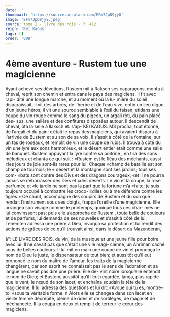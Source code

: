 ```yaml
---
date: ''
thumbnail: 'https://source.unsplash.com/EFm7JpD9jy8'
image: 'EFm7JpD9jy8.jpeg'
source: tome I - livre des rois - P. 412
reign: 'Keï Kaous'
tags: []
order: '008'
---
```


# 4ème aventure - Rustem tue une magicienne

Ayant achevé ses dévotions, Rustem mit à Raksch
ses caparaçons, monta à cheval, reprit son chemin
et entra dans le pays des magiciens. Il fit avec rapi- dité une longue marche, et au moment où la lu- mière du soleil disparaissait, il vit des arbres, de l’herbe et de l’eau vive, enfin un lieu digue d’un
jeune héros; il vit une source semblable à l’œil du
faisan, etldans une coupe du vin rouge comme le sang du pigeon, un argali rôti, du pain placé des- sus, une salière et des confitures disposées autour.
Il descendit de cheval, ôta la selle à llaksch et. s’ap-
KEI KAOUS. M3 procha, tout étonné, de l’argali et du pain: c’était le
repas des magiciens, qui avaient disparu à l’arrivée
de Bustem et au son de sa voix. Il s’assit à côté de
la fontaine, sur un tas de roseaux, et remplit de vin
une coupe de rubis. Il trouva à côté du vin une lyre
aux sons harmonieux, et le désert entier était comme
une salle de banquet. Bustem appuyant la lyre contre
sa poitrine , en tira des sons mélodieux et chanta ce qui suit : «Rustem est le fléau des méchants, aussi
«les jours de joie sont-ils rares pour lui. Chaque «champ de bataille est son champ de tournois; le « désert et la montagne sont ses jardins; tous ses com- «bats sont contre des Divs et des dragons courageux, «et il ne pourra jamais se débarrasser des Divs et «des déserts. Le vin et la coupe, la rose parfumée et
«le jardin ne sont pas la part que la fortune m’a «faite; je suis toujours occupé à combattre les croco- «diles ou à me défendre contre les tigres.»
Ce chant, accompagné des soupirs de Bustem et du son que rendait l’instrument sous ses doigts, frappa l’oreille d’une magicienne. Elle arrangea son
visage comme le printemps, quoique tous ces char- mes ne lui convinssent pas; puis elle s’approcha de Rustem , toute belle de couleurs et de parfums, lui demanda de ses nouvelles et s’assit à côté de lui. Tehemten adressa une prière à Dieu, invoqua sa
protection et lui rendit des actions de grâces de ce qu’il trouvait ainsi, dans le désert du Mazenderan,

à": LE LIVRE DES ROIS.
du vin, de la musique et une jeune fille pour boire avec lui. Il ne savait pas que c’était une vile magi-
cienne, un Ahriman caché sous de belles couleurs.
Il lui mit en main une coupe de vin et prononça le nom de Dieu le juste, le dispensateur de tout bien; et aussitôt qu’il eut prononcé le nom du maître de
l’amour, les traits de la magicienne changèrent, car
son esprit ne connaissait pas le sens de l’adoration
et sa langue ne savait pas dire une prière. Elle de- vint noire lorsqu’elle entendit le nom de Dieu; et Bustem, aussitôt qu’il l’eut regardée, lança, plus
rapide que le vent, le nœud de son lacet, et enchaîna soudain la tête de la magicienne. Il lui adressa des questions et lui dit: «Avoue qui tu es, montre-toi «sous ta véritable forme. n Alors elle se changea dans
son lacet en vieille femme décrépite, pleine de rides
et de sortiléges, de magie et de méchanceté. Il la
coupa en deux et remplit de terreur le cœur des magiciens.
